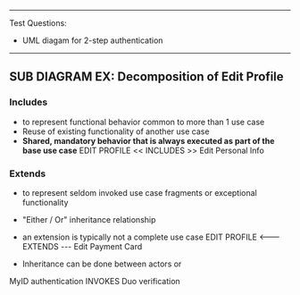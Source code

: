 <hr>


Test Questions:
- UML diagam for 2-step authentication

<hr>

## SUB DIAGRAM EX: Decomposition of Edit Profile
### Includes
- to represent functional behavior common to more than 1 use case
- Reuse of existing functionality of another use case
- **Shared, mandatory behavior that is always executed as part of the base use case**
	EDIT PROFILE << INCLUDES >> Edit Personal Info
### Extends
- to represent seldom invoked use case fragments or exceptional functionality
- "Either / Or" inheritance relationship
- an extension is typically not a complete use case
	EDIT PROFILE <--- EXTENDS --- Edit Payment Card

- Inheritance can be done between actors or 




MyID authentication INVOKES Duo verification
